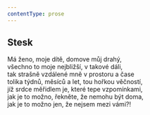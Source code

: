 ```yaml
---
contentType: prose
---
```


## Stesk

Má ženo, moje dítě, domove můj drahý,  
všechno to moje nejbližší, v takové dáli,  
tak strašně vzdálené mně v prostoru a čase  
tolika týdnů, měsíců a let, tou hořkou věčností,  
jíž srdce měřidlem je, které tepe vzpomínkami,  
jak je to možno, řekněte, že nemohu být doma,  
jak je to možno jen, že nejsem mezi vámi?!

